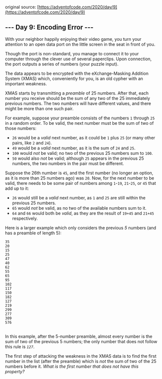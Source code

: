 original source: [https://adventofcode.com/2020/day/9](https://adventofcode.com/2020/day/9)
## --- Day 9: Encoding Error ---
With your neighbor happily enjoying their video game, you turn your attention to an open data port on the little screen in the seat in front of you.

Though the port is non-standard, you manage to connect it to your computer through the clever use of several paperclips. Upon connection, the port outputs a series of numbers (your puzzle input).

The data appears to be encrypted with the eXchange-Masking Addition System (XMAS) which, conveniently for you, is an old cypher with an important weakness.

XMAS starts by transmitting a <em>preamble</em> of 25 numbers. After that, each number you receive should be the sum of any two of the 25 immediately previous numbers. The two numbers will have different values, and there might be more than one such pair.

For example, suppose your preamble consists of the numbers <code>1</code> through <code>25</code> in a random order. To be valid, the next number must be the sum of two of those numbers:


 - <code>26</code> would be a <em>valid</em> next number, as it could be <code>1</code> plus <code>25</code> (or many other pairs, like <code>2</code> and <code>24</code>).
 - <code>49</code> would be a <em>valid</em> next number, as it is the sum of <code>24</code> and <code>25</code>.
 - <code>100</code> would <em>not</em> be valid; no two of the previous 25 numbers sum to <code>100</code>.
 - <code>50</code> would also <em>not</em> be valid; although <code>25</code> appears in the previous 25 numbers, the two numbers in the pair must be different.

Suppose the 26th number is <code>45</code>, and the first number (no longer an option, as it is more than 25 numbers ago) was <code>20</code>. Now, for the next number to be valid, there needs to be some pair of numbers among <code>1</code>-<code>19</code>, <code>21</code>-<code>25</code>, or <code>45</code> that add up to it:


 - <code>26</code> would still be a <em>valid</em> next number, as <code>1</code> and <code>25</code> are still within the previous 25 numbers.
 - <code>65</code> would <em>not</em> be valid, as no two of the available numbers sum to it.
 - <code>64</code> and <code>66</code> would both be <em>valid</em>, as they are the result of <code>19+45</code> and <code>21+45</code> respectively.

Here is a larger example which only considers the previous <em>5</em> numbers (and has a preamble of length 5):

<pre>
<code>35
20
15
25
47
40
62
55
65
95
102
117
150
182
127
219
299
277
309
576
</code>
</pre>

In this example, after the 5-number preamble, almost every number is the sum of two of the previous 5 numbers; the only number that does not follow this rule is <em><code>127</code></em>.

The first step of attacking the weakness in the XMAS data is to find the first number in the list (after the preamble) which is <em>not</em> the sum of two of the 25 numbers before it. <em>What is the first number that does not have this property?</em>


